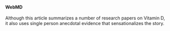 #### WebMD

Although this article summarizes a number of research papers on Vitamin D, it also uses single person anecdotal evidence that sensationalizes the story.
